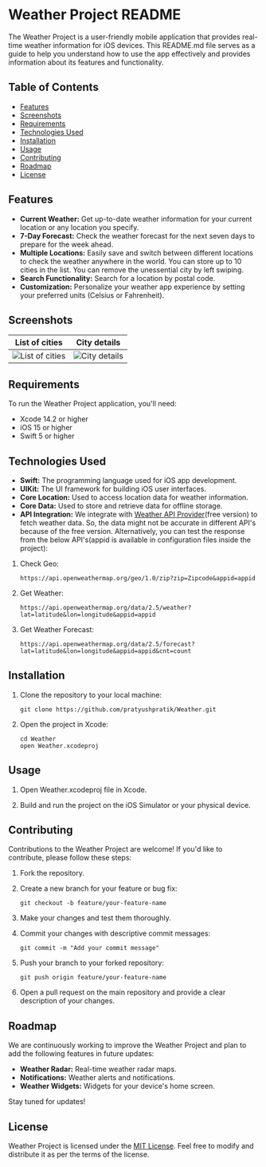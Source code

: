 # Weather Project README

The Weather Project is a user-friendly mobile application that provides real-time weather information for iOS devices. This README.md file serves as a guide to help you understand how to use the app effectively and provides information about its features and functionality.

## Table of Contents

- [Features](#features)
- [Screenshots](#screenshots)
- [Requirements](#requirements)
- [Technologies Used](#technologies-used)
- [Installation](#installation)
- [Usage](#usage)
- [Contributing](#contributing)
- [Roadmap](#roadmap)
- [License](#license)

## Features

- **Current Weather:** Get up-to-date weather information for your current location or any location you specify.
- **7-Day Forecast:** Check the weather forecast for the next seven days to prepare for the week ahead.
- **Multiple Locations:** Easily save and switch between different locations to check the weather anywhere in the world. You can store up to 10 cities in the list. You can remove the unessential city by left swiping.  
- **Search Functionality:** Search for a location by postal code.
- **Customization:** Personalize your weather app experience by setting your preferred units (Celsius or Fahrenheit).

## Screenshots

| List of cities | City details |
|--------------|-------------|
|![List of cities](https://github.com/pratyushpratik/Weather/assets/17877604/eee76ef2-ba77-4e2a-803a-d2ff310ba532)|![City details](https://github.com/pratyushpratik/Weather/assets/17877604/936c8282-78ba-4027-a863-f12bc48a1a84)|
  
## Requirements

To run the Weather Project application, you'll need:

- Xcode 14.2 or higher
- iOS 15 or higher
- Swift 5 or higher

## Technologies Used

- **Swift:** The programming language used for iOS app development.
- **UIKit:** The UI framework for building iOS user interfaces.
- **Core Location:** Used to access location data for weather information.
- **Core Data:** Used to store and retrieve data for offline storage.
- **API Integration:** We integrate with [Weather API Provider](https://openweathermap.org/api)(free version) to fetch weather data. So, the data might not be accurate in different API's because of the free version. Alternatively, you can test the response from the below API's(appid is available in configuration files inside the project):
  
1. Check Geo:
   
   ```
   https://api.openweathermap.org/geo/1.0/zip?zip=Zipcode&appid=appid
   ```
   
2. Get Weather:
   
   ```
   https://api.openweathermap.org/data/2.5/weather?lat=latitude&lon=longitude&appid=appid
   ```
   
3. Get Weather Forecast:
   
   ```
   https://api.openweathermap.org/data/2.5/forecast?lat=latitude&lon=longitude&appid=appid&cnt=count
   ```
   
## Installation

1. Clone the repository to your local machine:

   ```
   git clone https://github.com/pratyushpratik/Weather.git
   ```

2. Open the project in Xcode:

   ```
   cd Weather
   open Weather.xcodeproj
   ```
   
## Usage

1. Open Weather.xcodeproj file in Xcode.

2. Build and run the project on the iOS Simulator or your physical device.     

## Contributing

Contributions to the Weather Project are welcome! If you'd like to contribute, please follow these steps:

1. Fork the repository.

2. Create a new branch for your feature or bug fix:

   ```
   git checkout -b feature/your-feature-name
   ```

3. Make your changes and test them thoroughly.

4. Commit your changes with descriptive commit messages:

   ```
   git commit -m "Add your commit message"
   ```

5. Push your branch to your forked repository:

   ```
   git push origin feature/your-feature-name
   ```

6. Open a pull request on the main repository and provide a clear description of your changes.

## Roadmap

We are continuously working to improve the Weather Project and plan to add the following features in future updates:

- **Weather Radar:** Real-time weather radar maps.
- **Notifications:** Weather alerts and notifications.
- **Weather Widgets:** Widgets for your device's home screen.

Stay tuned for updates!

## License

Weather Project is licensed under the [MIT License](LICENSE). Feel free to modify and distribute it as per the terms of the license.
